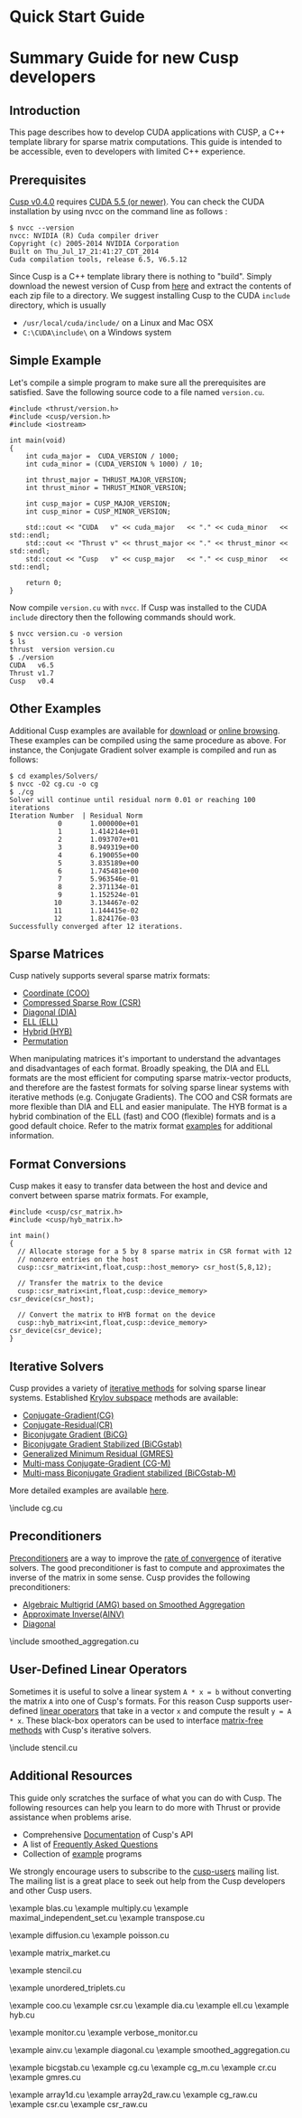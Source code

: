 # Quick Start Guide
# Summary Guide for new Cusp developers

## Introduction

This page describes how to develop CUDA applications with CUSP, a C++ template library for sparse matrix computations.  This guide is intended to be accessible, even to developers with limited C++ experience.

## Prerequisites

[Cusp v0.4.0](https://github.com/cusplibrary/cusplibrary/archive/v0.4.0.zip) requires [CUDA 5.5 (or newer)](http://www.nvidia.com/object/cuda_get.html).  You can check the CUDA installation by using nvcc on the command line as follows :

~~~{.shell}
$ nvcc --version
nvcc: NVIDIA (R) Cuda compiler driver
Copyright (c) 2005-2014 NVIDIA Corporation
Built on Thu_Jul_17_21:41:27_CDT_2014
Cuda compilation tools, release 6.5, V6.5.12
~~~

Since Cusp is a C++ template library there is nothing to "build".  Simply download the newest version of Cusp from [here](https://github.com/cusplibrary/cusplibrary/releases) and extract the contents of each zip file to a directory.  We suggest installing Cusp to the CUDA `include` directory, which is usually
  *    `/usr/local/cuda/include/` on a Linux and Mac OSX
  *    `C:\CUDA\include\` on a Windows system

## Simple Example

Let's compile a simple program to make sure all the prerequisites are satisfied.  Save the following source code to a file named `version.cu`.

~~~{.cpp}
#include <thrust/version.h>
#include <cusp/version.h>
#include <iostream>

int main(void)
{
    int cuda_major =  CUDA_VERSION / 1000;
    int cuda_minor = (CUDA_VERSION % 1000) / 10;

    int thrust_major = THRUST_MAJOR_VERSION;
    int thrust_minor = THRUST_MINOR_VERSION;

    int cusp_major = CUSP_MAJOR_VERSION;
    int cusp_minor = CUSP_MINOR_VERSION;

    std::cout << "CUDA   v" << cuda_major   << "." << cuda_minor   << std::endl;
    std::cout << "Thrust v" << thrust_major << "." << thrust_minor << std::endl;
    std::cout << "Cusp   v" << cusp_major   << "." << cusp_minor   << std::endl;

    return 0;
}
~~~

Now compile `version.cu` with `nvcc`.  If Cusp was installed to the CUDA `include` directory then the following commands should work.

~~~{.shell}
$ nvcc version.cu -o version
$ ls
thrust  version version.cu
$ ./version
CUDA   v6.5
Thrust v1.7
Cusp   v0.4
~~~

## Other Examples

Additional Cusp examples are available for [download](http://github.com/cusplibrary/cusplibrary/tree/master/examples) or [online browsing](examples.html).  These examples can be compiled using the same procedure as above.  For instance, the Conjugate Gradient solver example is compiled and run as follows:

~~~{.shell}
$ cd examples/Solvers/
$ nvcc -O2 cg.cu -o cg
$ ./cg
Solver will continue until residual norm 0.01 or reaching 100 iterations
Iteration Number  | Residual Norm
            0       1.000000e+01
            1       1.414214e+01
            2       1.093707e+01
            3       8.949319e+00
            4       6.190055e+00
            5       3.835189e+00
            6       1.745481e+00
            7       5.963546e-01
            8       2.371134e-01
            9       1.152524e-01
           10       3.134467e-02
           11       1.144415e-02
           12       1.824176e-03
Successfully converged after 12 iterations.
~~~

## Sparse Matrices

Cusp natively supports several sparse matrix formats:
  * [Coordinate (COO)](classcusp_1_1coo__matrix.html)
  * [Compressed Sparse Row (CSR)](classcusp_1_1csr__matrix.html)
  * [Diagonal (DIA)](classcusp_1_1dia__matrix.html)
  * [ELL (ELL)](classcusp_1_1ell__matrix.html)
  * [Hybrid (HYB)](classcusp_1_1hyb__matrix.html)
  * [Permutation](classcusp_1_1permutation__matrix.html)

When manipulating matrices it's important to understand the advantages and disadvantages of each format.  Broadly speaking, the DIA and ELL formats are the most efficient for computing sparse matrix-vector products, and therefore are the fastest formats for solving sparse linear systems with iterative methods (e.g. Conjugate Gradients).  The COO and CSR formats are more flexible than DIA and ELL and easier manipulate.  The HYB format is a hybrid combination of the ELL (fast) and COO (flexible) formats and is a good default choice.  Refer to the matrix format [examples](examples.html) for additional information.

## Format Conversions

Cusp makes it easy to transfer data between the host and device and convert between sparse matrix formats.  For example,

~~~{.cpp}
#include <cusp/csr_matrix.h>
#include <cusp/hyb_matrix.h>

int main()
{
  // Allocate storage for a 5 by 8 sparse matrix in CSR format with 12
  // nonzero entries on the host
  cusp::csr_matrix<int,float,cusp::host_memory> csr_host(5,8,12);

  // Transfer the matrix to the device
  cusp::csr_matrix<int,float,cusp::device_memory> csr_device(csr_host);

  // Convert the matrix to HYB format on the device
  cusp::hyb_matrix<int,float,cusp::device_memory> csr_device(csr_device);
}
~~~

## Iterative Solvers

Cusp provides a variety of [iterative methods](http://en.wikipedia.org/wiki/Iterative_method) for solving sparse linear systems.  Established [Krylov subspace](http://en.wikipedia.org/wiki/Krylov_subspace)
methods are available:
  * [Conjugate-Gradient(CG)](group__krylov__methods.html#ga6aa97799b77e1de21fc88be236c6e4a8)
  * [Conjugate-Residual(CR)](group__krylov__methods.html#gae73aeb8fd04ee86a128240ac62c20e33)
  * [Biconjugate Gradient (BiCG)](group__krylov__methods.html#gad82e975fa15cb096d13507163325c2b5)
  * [Biconjugate Gradient Stabilized (BiCGstab)](group__krylov__methods.html#ga23cfa8325966505d6580151f91525887)
  * [Generalized Minimum Residual (GMRES)](group__krylov__methods.html#ga691b2d4d03fd7b23e674f9f046691b46)
  * [Multi-mass Conjugate-Gradient (CG-M)](group__krylov__methods.html#gae25c1e3e77e92709bfa9f3726328e421)
  * [Multi-mass Biconjugate Gradient stabilized (BiCGstab-M)](group__krylov__methods.html#gae9649279f0fb30cbc6a48c9f912a5f87)

More detailed examples are available [here](examples.html).

\include cg.cu

## Preconditioners

[Preconditioners](http://en.wikipedia.org/wiki/Preconditioner) are a way to improve the [rate of convergence](http://en.wikipedia.org/wiki/Rate_of_convergence) of iterative solvers.  The good preconditioner is fast to compute and approximates the inverse of the matrix in some sense. Cusp provides the following preconditioners:

  * [Algebraic Multigrid (AMG) based on Smoothed Aggregation](classcusp_1_1precond_1_1aggregation_1_1smoothed__aggregation.html)
  * [Approximate Inverse(AINV)](classcusp_1_1precond_1_1bridson__ainv.html)
  * [Diagonal](classcusp_1_1precond_1_1diagonal.html)

\include smoothed_aggregation.cu

## User-Defined Linear Operators

Sometimes it is useful to solve a linear system `A * x = b` without converting the matrix `A` into one of Cusp's formats.  For this reason Cusp supports user-defined [linear operators](classcusp_1_1linear__operator.html) that take in a vector `x` and compute the result `y = A * x`.  These black-box operators can be used to interface [matrix-free methods](http://en.wikipedia.org/wiki/Matrix-free_methods) with Cusp's iterative solvers.

\include stencil.cu

## Additional Resources

This guide only scratches the surface of what you can do with Cusp.  The following resources can help you learn to do more with Thrust or provide assistance when problems arise.

  * Comprehensive [Documentation](modules.html) of Cusp's API
  * A list of [Frequently Asked Questions](https://code.google.com/p/cusp-library/wiki/FrequentlyAskedQuestions)
  * Collection of [example](examples.html) programs

We strongly encourage users to subscribe to the [cusp-users](http://groups.google.com/group/cusp-users) mailing list.  The mailing list is a great place to seek out help from the Cusp developers and other Cusp users.

<!-- include Algorithms examples  -->
\example blas.cu
\example multiply.cu
\example maximal_independent_set.cu
\example transpose.cu
<!-- include Gallery examples  -->
\example diffusion.cu
\example poisson.cu
<!-- include InputOutput examples  -->
\example matrix_market.cu
<!-- include LinearOperator examples  -->
\example stencil.cu
<!-- include MatrixAssembly examples  -->
\example unordered_triplets.cu
<!-- include MatrixFormats examples  -->
\example coo.cu
\example csr.cu
\example dia.cu
\example ell.cu
\example hyb.cu
<!-- include Monitor examples  -->
\example monitor.cu
\example verbose_monitor.cu
<!-- include Preconditioner examples  -->
\example ainv.cu
\example diagonal.cu
\example smoothed_aggregation.cu
<!-- include Solver examples  -->
\example bicgstab.cu
\example cg.cu
\example cg_m.cu
\example cr.cu
\example gmres.cu
<!-- include View examples  -->
\example array1d.cu
\example array2d_raw.cu
\example cg_raw.cu
\example csr.cu
\example csr_raw.cu
